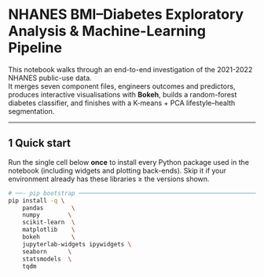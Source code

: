 # NHANES BMI–Diabetes Exploratory Analysis & Machine-Learning Pipeline  

This notebook walks through an end-to-end investigation of the 2021-2022 NHANES public-use data.  
It merges seven component files, engineers outcomes and predictors, produces interactive
visualisations with **Bokeh**, builds a random-forest diabetes classifier, and finishes with a
K-means + PCA lifestyle–health segmentation.

---

## 1  Quick start

Run the single cell below **once** to install every Python package used in the notebook
(including widgets and plotting back-ends). Skip it if your environment already has these
libraries ≥ the versions shown.

```bash
# ──- pip bootstrap ─────────────────────────────────────────────────────────────
pip install -q \
    pandas        \
    numpy        \
    scikit-learn  \
    matplotlib    \
    bokeh         \
    jupyterlab-widgets ipywidgets \
    seaborn      \
    statsmodels  \
    tqdm
```

